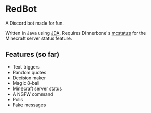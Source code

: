 # RedBot

A Discord bot made for fun.

Written in Java using [JDA](https://github.com/DV8FromTheWorld/JDA).
Requires Dinnerbone's [mcstatus](https://github.com/Dinnerbone/mcstatus) for the Minecraft server status feature.

## Features (so far)

* Text triggers
* Random quotes
* Decision maker
* Magic 8-ball
* Minecraft server status
* A NSFW command
* Polls
* Fake messages
